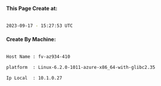 
   
#### This Page Create at:

```bash

2023-09-17 - 15:27:53 UTC

```

#### Create By Machine:

```bash

Host Name : fv-az934-410

platform  : Linux-6.2.0-1011-azure-x86_64-with-glibc2.35

Ip Local  : 10.1.0.27

```

